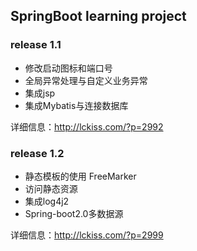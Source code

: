 ## SpringBoot learning project

### release 1.1 

- 修改启动图标和端口号
- 全局异常处理与自定义业务异常
- 集成jsp
- 集成Mybatis与连接数据库

详细信息：http://lckiss.com/?p=2992

### release 1.2

* 静态模板的使用 FreeMarker
* 访问静态资源
* 集成log4j2
* Spring-boot2.0多数据源

详细信息：http://lckiss.com/?p=2999